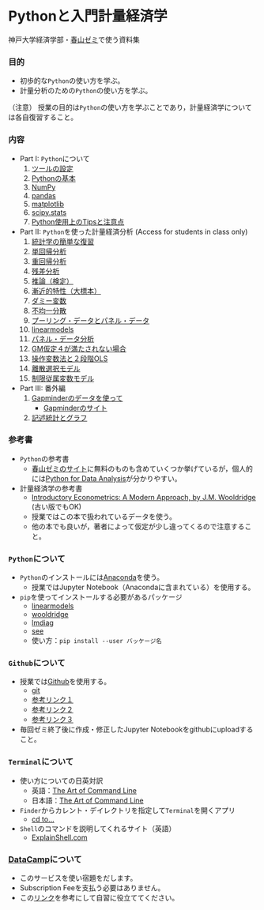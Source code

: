 # Pythonと入門計量経済学

神戸大学経済学部・[春山ゼミ](https://haruyama-kobeu.github.io)で使う資料集

### 目的
* 初歩的な`Python`の使い方を学ぶ。
* 計量分析のための`Python`の使い方を学ぶ。

（注意）
授業の目的は`Python`の使い方を学ぶことであり，計量経済学については各自復習すること。

### 内容
* Part I: `Python`について
  1. [ツールの設定](https://nbviewer.jupyter.org/github/Haruyama-KobeU/Py4Basics/blob/master/0_Preparations.ipynb)
  1. [Pythonの基本](https://nbviewer.jupyter.org/github/Haruyama-KobeU/Py4Basics/blob/master/1_Python_Basics.ipynb)
  1. [NumPy](https://nbviewer.jupyter.org/github/Haruyama-KobeU/Py4Basics/blob/master/2_NumPy.ipynb)
  1. [pandas](https://nbviewer.jupyter.org/github/Haruyama-KobeU/Py4Basics/blob/master/3_Pandas.ipynb)
  1. [matplotlib](https://nbviewer.jupyter.org/github/Haruyama-KobeU/Py4Basics/blob/master/4_Matplotlib.ipynb)
  1. [scipy.stats](https://nbviewer.jupyter.org/github/Haruyama-KobeU/Py4Basics/blob/master/5_SciPy_stats.ipynb)
  1. [Python使用上のTipsと注意点](https://github.com/Haruyama-KobeU/Py4Basics/blob/master/6_things_to_note.ipynb)
* Part II: `Python`を使った計量経済分析 (Access for students in class only)
  1. [統計学の簡単な復習](https://github.com/Haruyama-KobeU/Py4Etrics/blob/master/7_Review_of_Statistics.ipynb)
  1. [単回帰分析](https://github.com/Haruyama-KobeU/Py4Etrics/blob/master/8_Simple_Regression.ipynb)
  1. [重回帰分析](https://github.com/Haruyama-KobeU/Py4Etrics/blob/master/9_Multiple_Regression.ipynb)
  1. [残差分析](https://github.com/Haruyama-KobeU/Py4Etrics/blob/master/10_Residuals.ipynb)
  1. [推論（検定）](https://github.com/Haruyama-KobeU/Py4Etrics/blob/master/11_Inference.ipynb)
  1. [漸近的特性（大標本）](https://github.com/Haruyama-KobeU/Py4Etrics/blob/master/12_Asymptotics.ipynb)
  1. [ダミー変数](https://github.com/Haruyama-KobeU/Py4Etrics/blob/master/13_Dummies.ipynb)
  1. [不均一分散](https://github.com/Haruyama-KobeU/Py4Etrics/blob/master/14_Heteroskedasticity.ipynb)
  1. [プーリング・データとパネル・データ](https://github.com/Haruyama-KobeU/Py4Etrics/blob/master/15_Pooling.ipynb)
  1. [linearmodels](https://github.com/Haruyama-KobeU/Py4Etrics/blob/master/16_linearmodels.ipynb)
  1. [パネル・データ分析](https://github.com/Haruyama-KobeU/Py4Etrics/blob/master/17_Panel.ipynb)
  1. [GM仮定４が満たされない場合](https://github.com/Haruyama-KobeU/Py4Etrics/blob/master/18_Zero_Conditional_Mean.ipynb)
  1. [操作変数法と２段階OLS](https://github.com/Haruyama-KobeU/Py4Etrics/blob/master/19_IV2SLS.ipynb)
  1. [離散選択モデル](https://github.com/Haruyama-KobeU/Py4Etrics/blob/master/20_LogitProbit.ipynb)
  1. [制限従属変数モデル](https://github.com/Haruyama-KobeU/Py4Etrics/blob/master/21_TobitHeckit.ipynb)
* Part III: 番外編
  1. [Gapminderのデータを使って](https://nbviewer.jupyter.org/github/Haruyama-KobeU/Py4Basics/blob/master/Gapminder.ipynb)
      * [Gapminderのサイト](https://www.gapminder.org)
  1. [記述統計とグラフ](https://nbviewer.jupyter.org/github/Haruyama-KobeU/Py4Basics/blob/master/Descriptive_stats_vs_Graphs.ipynb)

### 参考書
* `Python`の参考書
  * [春山ゼミのサイト](https://haruyama-kobeu.github.io/#Python)に無料のものも含めていくつか挙げているが，個人的には[Python for Data Analysis](https://op.lib.kobe-u.ac.jp/opac/opac_search/?lang=0&amode=2&cmode=0&smode=0&kywd=Python+for+Data+Analysis)が分かりやすい。
* 計量経済学の参考書
  * [Introductory Econometrics: A Modern Approach, by J.M. Wooldridge](https://op.lib.kobe-u.ac.jp/opac/opac_search/?lang=0&amode=2&cmode=0&smode=0&kywd=Introductory+Econometrics%3A+A+Modern+Approach) (古い版でもOK)
  * 授業ではこの本で扱われているデータを使う。
  * 他の本でも良いが，著者によって仮定が少し違ってくるので注意すること。

### `Python`について
* `Python`のインストールには[Anaconda](https://www.anaconda.com/distribution/)を使う。
  * 授業ではJupyter Notebook（Anacondaに含まれている）を使用する。
* `pip`を使ってインストールする必要があるパッケージ
  * [linearmodels](https://pypi.org/project/linearmodels/)
  * [wooldridge](https://pypi.org/project/wooldridge/)
  * [lmdiag](https://pypi.org/project/lmdiag/)
  * [see](https://pypi.org/project/see/)
  * 使い方：`pip install --user バッケージ名`

### `Github`について
* 授業では[Github](https://github.com)を使用する。
  * [git](https://git-scm.com)
  * [参考リンク１](https://happygitwithr.com/install-git.html)
  * [参考リンク２](https://employment.en-japan.com/engineerhub/entry/2017/01/31/110000)
  * [参考リンク３](https://qiita.com/nnahito/items/565f8755e70c51532459)
* 毎回ゼミ終了後に作成・修正したJupyter Notebookをgithubにuploadすること。

### `Terminal`について
* 使い方についての日英対訳
  * 英語：[The Art of Command Line](https://github.com/jlevy/the-art-of-command-line)
  * 日本語：[The Art of Command Line](https://github.com/jlevy/the-art-of-command-line/blob/master/README-ja.md)
* `Finder`からカレント・デイレクトリを指定して`Terminal`を開くアプリ
  * [cd to...](https://github.com/jbtule/cdto)
* `Shell`のコマンドを説明してくれるサイト（英語）
  * [ExplainShell.com](https://explainshell.com)

### [DataCamp](https://www.datacamp.com)について
* このサービスを使い宿題をだします。
* Subscription Feeを支払う必要はありません。
* この[リンク](https://haruyama-kobeu.github.io/#DataCamp)を参考にして自習に役立ててください。
